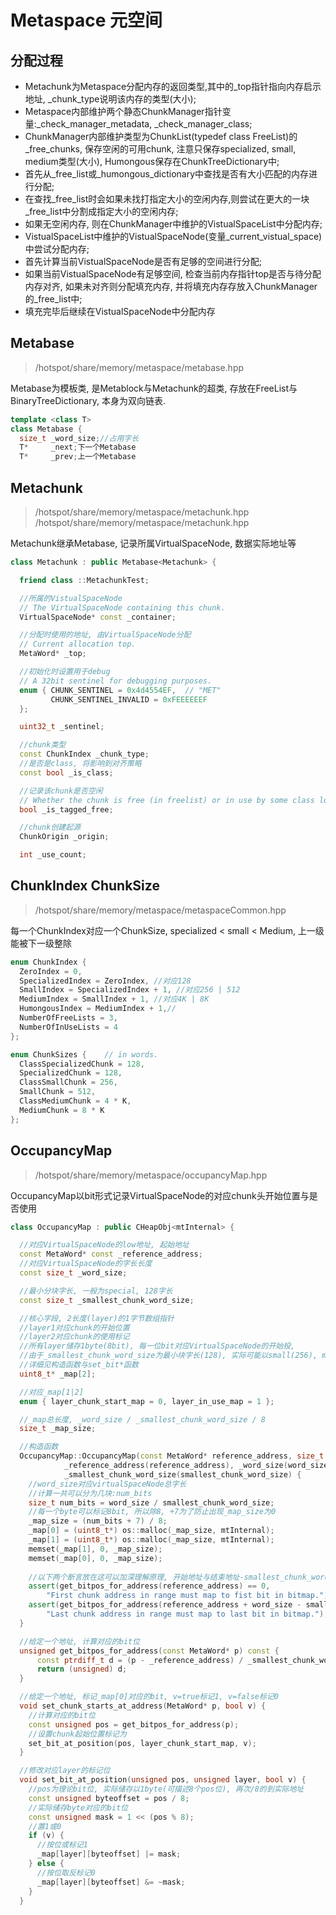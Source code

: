 # Metaspace 元空间

## 分配过程

* Metachunk为Metaspace分配内存的返回类型,其中的_top指针指向内存启示地址, _chunk_type说明该内存的类型(大小);
* Metaspace内部维护两个静态ChunkManager指针变量:_check_manager_metadata, _check_manager_class;
* ChunkManager内部维护类型为ChunkList(typedef class FreeList<Metachunk>)的_free_chunks, 保存空闲的可用chunk, 注意只保存specialized, small, medium类型(大小), Humongous保存在ChunkTreeDictionary中;
* 首先从_free_list或_humongous_dictionary中查找是否有大小匹配的内存进行分配;
* 在查找_free_list时会如果未找打指定大小的空闲内存,则尝试在更大的一块_free_list中分割成指定大小的空闲内存;
* 如果无空闲内存, 则在ChunkManager中维护的VistualSpaceList中分配内存;
* VistualSpaceList中维护的VistualSpaceNode(变量_current_vistual_space)中尝试分配内存;
* 首先计算当前VistualSpaceNode是否有足够的空间进行分配;
* 如果当前VistualSpaceNode有足够空间, 检查当前内存指针top是否与待分配内存对齐, 如果未对齐则分配填充内存, 并将填充内存存放入ChunkManager的_free_list中;
* 填充完毕后继续在VistualSpaceNode中分配内存


## Metabase
> /hotspot/share/memory/metaspace/metabase.hpp

Metabase为模板类, 是Metablock与Metachunk的超类, 存放在FreeList与BinaryTreeDictionary, 本身为双向链表.

``` c++
template <class T>
class Metabase {
  size_t _word_size;//占用字长
  T*     _next;下一个Metabase
  T*     _prev;上一个Metabase

```

## Metachunk
> /hotspot/share/memory/metaspace/metachunk.hpp
  /hotspot/share/memory/metaspace/metachunk.hpp

Metachunk继承Metabase, 记录所属VirtualSpaceNode, 数据实际地址等

``` c++
class Metachunk : public Metabase<Metachunk> {

  friend class ::MetachunkTest;

  //所属的VistualSpaceNode
  // The VirtualSpaceNode containing this chunk.
  VirtualSpaceNode* const _container;

  //分配时使用的地址, 由VirtualSpaceNode分配
  // Current allocation top.
  MetaWord* _top;

  //初始化时设置用于debug
  // A 32bit sentinel for debugging purposes.
  enum { CHUNK_SENTINEL = 0x4d4554EF,  // "MET"
         CHUNK_SENTINEL_INVALID = 0xFEEEEEEF
  };

  uint32_t _sentinel;

  //chunk类型
  const ChunkIndex _chunk_type;
  //是否是class, 将影响到对齐策略
  const bool _is_class;

  //记录该chunk是否空闲
  // Whether the chunk is free (in freelist) or in use by some class loader.
  bool _is_tagged_free;

  //chunk创建起源
  ChunkOrigin _origin;

  int _use_count;

```


## ChunkIndex ChunkSize

> /hotspot/share/memory/metaspace/metaspaceCommon.hpp

每一个ChunkIndex对应一个ChunkSize, specialized < small < Medium, 上一级能被下一级整除

``` c++
enum ChunkIndex {
  ZeroIndex = 0,
  SpecializedIndex = ZeroIndex, //对应128
  SmallIndex = SpecializedIndex + 1, //对应256 | 512
  MediumIndex = SmallIndex + 1, //对应4K | 8K
  HumongousIndex = MediumIndex + 1,//
  NumberOfFreeLists = 3,
  NumberOfInUseLists = 4
};

enum ChunkSizes {    // in words.
  ClassSpecializedChunk = 128,
  SpecializedChunk = 128,
  ClassSmallChunk = 256,
  SmallChunk = 512,
  ClassMediumChunk = 4 * K,
  MediumChunk = 8 * K
};

```

## OccupancyMap

> /hotspot/share/memory/metaspace/occupancyMap.hpp

OccupancyMap以bit形式记录VirtualSpaceNode的对应chunk头开始位置与是否使用

``` c++
class OccupancyMap : public CHeapObj<mtInternal> {

  //对应VirtualSpaceNode的low地址, 起始地址
  const MetaWord* const _reference_address;
  //对应VirtualSpaceNode的字长长度
  const size_t _word_size;

  //最小分块字长, 一般为special, 128字长
  const size_t _smallest_chunk_word_size;

  //核心字段, 2长度(layer)的1字节数组指针
  //layer1对应chunk的开始位置
  //layer2对应chunk的使用标记
  //所有layer储存1byte(8bit), 每一位bit对应VirtualSpaceNode的开始投, 
  //由于_smallest_chunk_word_size为最小块字长(128), 实际可能以small(256), medium(4k)对齐分配, 所以不一定所有bit都会为1
  //详细见构造函数与set_bit*函数
  uint8_t* _map[2];

  //对应_map[1|2]
  enum { layer_chunk_start_map = 0, layer_in_use_map = 1 };

  //_map总长度, _word_size / _smallest_chunk_word_size / 8
  size_t _map_size;

  //构造函数
  OccupancyMap::OccupancyMap(const MetaWord* reference_address, size_t word_size, size_t smallest_chunk_word_size) :
            _reference_address(reference_address), _word_size(word_size),
            _smallest_chunk_word_size(smallest_chunk_word_size) {
    //word_size对应virtualSpaceNode总字长
    //计算一共可以分为几块:num_bits
    size_t num_bits = word_size / smallest_chunk_word_size;
    //每一个byte可以标记8bit, 所以除8, +7为了防止出现_map_size为0
    _map_size = (num_bits + 7) / 8;
    _map[0] = (uint8_t*) os::malloc(_map_size, mtInternal);
    _map[1] = (uint8_t*) os::malloc(_map_size, mtInternal);
    memset(_map[1], 0, _map_size);
    memset(_map[0], 0, _map_size);
    
    //以下两个断言放在这可以加深理解原理, 开始地址与结束地址-smallest_chunk_word_size对应num_bit的第一个与最后一个对应chunk
    assert(get_bitpos_for_address(reference_address) == 0,
        "First chunk address in range must map to fist bit in bitmap.");
    assert(get_bitpos_for_address(reference_address + word_size - smallest_chunk_word_size) == num_bits - 1,
        "Last chunk address in range must map to last bit in bitmap.");
  }

  //给定一个地址, 计算对应的bit位
  unsigned get_bitpos_for_address(const MetaWord* p) const {
      const ptrdiff_t d = (p - _reference_address) / _smallest_chunk_word_size;
      return (unsigned) d;
  }

  //给定一个地址, 标记_map[0]对应的bit, v=true标记1, v=false标记0
  void set_chunk_starts_at_address(MetaWord* p, bool v) {
    //计算对应的bit位
    const unsigned pos = get_bitpos_for_address(p);
    //设置chunk起始位置标记为
    set_bit_at_position(pos, layer_chunk_start_map, v);
  }

  //修改对应layer的标记位
  void set_bit_at_position(unsigned pos, unsigned layer, bool v) {
    //pos为理论bit位, 实际储存以1byte(可描述8个pos位), 再次/8的到实际地址
    const unsigned byteoffset = pos / 8;
    //实际储存byte对应的bit位
    const unsigned mask = 1 << (pos % 8);
    //置1或0
    if (v) {
      //按位或标记1
      _map[layer][byteoffset] |= mask;
    } else {
      //按位取反标记0
      _map[layer][byteoffset] &= ~mask;
    }
  }
```